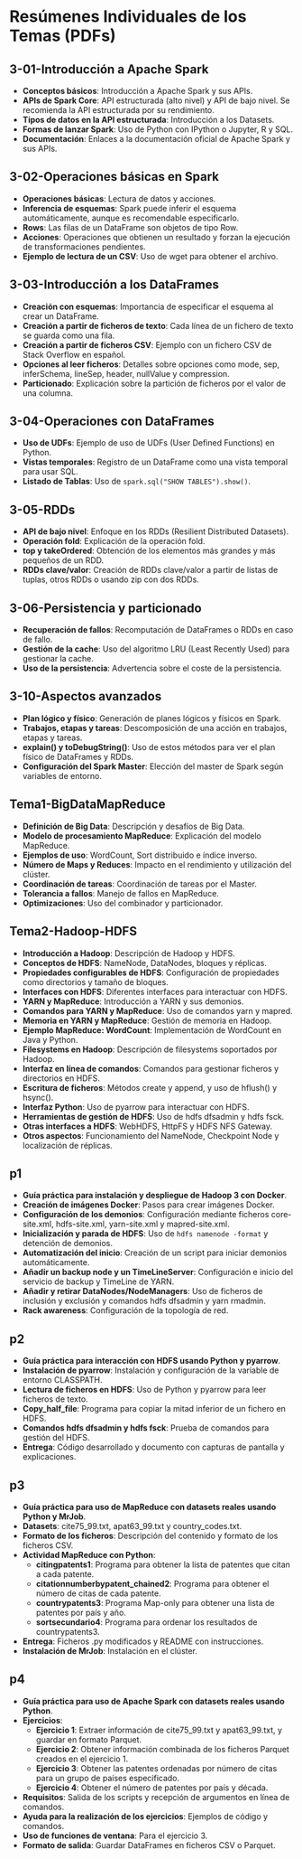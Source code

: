 # Resúmenes Individuales de los Temas (PDFs)

## 3-01-Introducción a Apache Spark

- **Conceptos básicos**: Introducción a Apache Spark y sus APIs.
- **APIs de Spark Core**: API estructurada (alto nivel) y API de bajo nivel. Se recomienda la API estructurada por su rendimiento.
- **Tipos de datos en la API estructurada**: Introducción a los Datasets.
- **Formas de lanzar Spark**: Uso de Python con IPython o Jupyter, R y SQL.
- **Documentación**: Enlaces a la documentación oficial de Apache Spark y sus APIs.

## 3-02-Operaciones básicas en Spark

- **Operaciones básicas**: Lectura de datos y acciones.
- **Inferencia de esquemas**: Spark puede inferir el esquema automáticamente, aunque es recomendable especificarlo.
- **Rows**: Las filas de un DataFrame son objetos de tipo Row.
- **Acciones**: Operaciones que obtienen un resultado y forzan la ejecución de transformaciones pendientes.
- **Ejemplo de lectura de un CSV**: Uso de wget para obtener el archivo.

## 3-03-Introducción a los DataFrames

- **Creación con esquemas**: Importancia de especificar el esquema al crear un DataFrame.
- **Creación a partir de ficheros de texto**: Cada línea de un fichero de texto se guarda como una fila.
- **Creación a partir de ficheros CSV**: Ejemplo con un fichero CSV de Stack Overflow en español.
- **Opciones al leer ficheros**: Detalles sobre opciones como mode, sep, inferSchema, lineSep, header, nullValue y compression.
- **Particionado**: Explicación sobre la partición de ficheros por el valor de una columna.

## 3-04-Operaciones con DataFrames

- **Uso de UDFs**: Ejemplo de uso de UDFs (User Defined Functions) en Python.
- **Vistas temporales**: Registro de un DataFrame como una vista temporal para usar SQL.
- **Listado de Tablas**: Uso de `spark.sql("SHOW TABLES").show()`.

## 3-05-RDDs

- **API de bajo nivel**: Enfoque en los RDDs (Resilient Distributed Datasets).
- **Operación fold**: Explicación de la operación fold.
- **top y takeOrdered**: Obtención de los elementos más grandes y más pequeños de un RDD.
- **RDDs clave/valor**: Creación de RDDs clave/valor a partir de listas de tuplas, otros RDDs o usando zip con dos RDDs.

## 3-06-Persistencia y particionado

- **Recuperación de fallos**: Recomputación de DataFrames o RDDs en caso de fallo.
- **Gestión de la cache**: Uso del algoritmo LRU (Least Recently Used) para gestionar la cache.
- **Uso de la persistencia**: Advertencia sobre el coste de la persistencia.

## 3-10-Aspectos avanzados

- **Plan lógico y físico**: Generación de planes lógicos y físicos en Spark.
- **Trabajos, etapas y tareas**: Descomposición de una acción en trabajos, etapas y tareas.
- **explain() y toDebugString()**: Uso de estos métodos para ver el plan físico de DataFrames y RDDs.
- **Configuración del Spark Master**: Elección del master de Spark según variables de entorno.

## Tema1-BigDataMapReduce

- **Definición de Big Data**: Descripción y desafíos de Big Data.
- **Modelo de procesamiento MapReduce**: Explicación del modelo MapReduce.
- **Ejemplos de uso**: WordCount, Sort distribuido e índice inverso.
- **Número de Maps y Reduces**: Impacto en el rendimiento y utilización del clúster.
- **Coordinación de tareas**: Coordinación de tareas por el Master.
- **Tolerancia a fallos**: Manejo de fallos en MapReduce.
- **Optimizaciones**: Uso del combinador y particionador.

## Tema2-Hadoop-HDFS

- **Introducción a Hadoop**: Descripción de Hadoop y HDFS.
- **Conceptos de HDFS**: NameNode, DataNodes, bloques y réplicas.
- **Propiedades configurables de HDFS**: Configuración de propiedades como directorios y tamaño de bloques.
- **Interfaces con HDFS**: Diferentes interfaces para interactuar con HDFS.
- **YARN y MapReduce**: Introducción a YARN y sus demonios.
- **Comandos para YARN y MapReduce**: Uso de comandos yarn y mapred.
- **Memoria en YARN y MapReduce**: Gestión de memoria en Hadoop.
- **Ejemplo MapReduce: WordCount**: Implementación de WordCount en Java y Python.
- **Filesystems en Hadoop**: Descripción de filesystems soportados por Hadoop.
- **Interfaz en línea de comandos**: Comandos para gestionar ficheros y directorios en HDFS.
- **Escritura de ficheros**: Métodos create y append, y uso de hflush() y hsync().
- **Interfaz Python**: Uso de pyarrow para interactuar con HDFS.
- **Herramientas de gestión de HDFS**: Uso de hdfs dfsadmin y hdfs fsck.
- **Otras interfaces a HDFS**: WebHDFS, HttpFS y HDFS NFS Gateway.
- **Otros aspectos**: Funcionamiento del NameNode, Checkpoint Node y localización de réplicas.

## p1

- **Guía práctica para instalación y despliegue de Hadoop 3 con Docker**.
- **Creación de imágenes Docker**: Pasos para crear imágenes Docker.
- **Configuración de los demonios**: Configuración mediante ficheros core-site.xml, hdfs-site.xml, yarn-site.xml y mapred-site.xml.
- **Inicialización y parada de HDFS**: Uso de `hdfs namenode -format` y detención de demonios.
- **Automatización del inicio**: Creación de un script para iniciar demonios automáticamente.
- **Añadir un backup node y un TimeLineServer**: Configuración e inicio del servicio de backup y TimeLine de YARN.
- **Añadir y retirar DataNodes/NodeManagers**: Uso de ficheros de inclusión y exclusión y comandos hdfs dfsadmin y yarn rmadmin.
- **Rack awareness**: Configuración de la topología de red.

## p2

- **Guía práctica para interacción con HDFS usando Python y pyarrow**.
- **Instalación de pyarrow**: Instalación y configuración de la variable de entorno CLASSPATH.
- **Lectura de ficheros en HDFS**: Uso de Python y pyarrow para leer ficheros de texto.
- **Copy_half_file**: Programa para copiar la mitad inferior de un fichero en HDFS.
- **Comandos hdfs dfsadmin y hdfs fsck**: Prueba de comandos para gestión del HDFS.
- **Entrega**: Código desarrollado y documento con capturas de pantalla y explicaciones.

## p3

- **Guía práctica para uso de MapReduce con datasets reales usando Python y MrJob**.
- **Datasets**: cite75_99.txt, apat63_99.txt y country_codes.txt.
- **Formato de los ficheros**: Descripción del contenido y formato de los ficheros CSV.
- **Actividad MapReduce con Python**:
    - **citingpatents1**: Programa para obtener la lista de patentes que citan a cada patente.
    - **citationnumberbypatent_chained2**: Programa para obtener el número de citas de cada patente.
    - **countrypatents3**: Programa Map-only para obtener una lista de patentes por país y año.
    - **sortsecundario4**: Programa para ordenar los resultados de countrypatents3.
- **Entrega**: Ficheros .py modificados y README con instrucciones.
- **Instalación de MrJob**: Instalación en el clúster.

## p4

- **Guía práctica para uso de Apache Spark con datasets reales usando Python**.
- **Ejercicios**:
    - **Ejercicio 1**: Extraer información de cite75_99.txt y apat63_99.txt, y guardar en formato Parquet.
    - **Ejercicio 2**: Obtener información combinada de los ficheros Parquet creados en el ejercicio 1.
    - **Ejercicio 3**: Obtener las patentes ordenadas por número de citas para un grupo de países especificado.
    - **Ejercicio 4**: Obtener el número de patentes por país y década.
- **Requisitos**: Salida de los scripts y recepción de argumentos en línea de comandos.
- **Ayuda para la realización de los ejercicios**: Ejemplos de código y comandos.
- **Uso de funciones de ventana**: Para el ejercicio 3.
- **Formato de salida**: Guardar DataFrames en ficheros CSV o Parquet.
